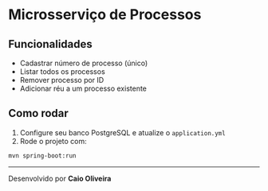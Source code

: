 # Microsserviço de Processos


## Funcionalidades

- Cadastrar número de processo (único)
- Listar todos os processos
- Remover processo por ID
- Adicionar réu a um processo existente

## Como rodar

1. Configure seu banco PostgreSQL e atualize o `application.yml`
2. Rode o projeto com:

```bash
mvn spring-boot:run
```

---

Desenvolvido por **Caio Oliveira**
